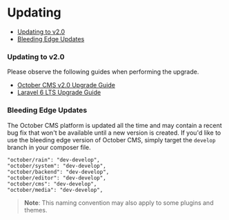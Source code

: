 # Updating

- [Updating to v2.0](#upgrade-v2-0)
- [Bleeding Edge Updates](#edge-updates)

<a name="upgrade-v2-0"></a>
### Updating to v2.0

Please observe the following guides when performing the upgrade.

- [October CMS v2.0 Upgrade Guide](https://octobercms.com/support/article/rn-13)
- [Laravel 6 LTS Upgrade Guide](https://octobercms.com/support/article/rn-11)

<a name="edge-updates"></a>
### Bleeding Edge Updates

The October CMS platform is updated all the time and may contain a recent bug fix that won't be available until a new version is created. If you'd like to use the bleeding edge version of October CMS, simply target the `develop` branch in your composer file.

    "october/rain": "dev-develop",
    "october/system": "dev-develop",
    "october/backend": "dev-develop",
    "october/editor": "dev-develop",
    "october/cms": "dev-develop",
    "october/media": "dev-develop",

> **Note**: This naming convention may also apply to some plugins and themes.

